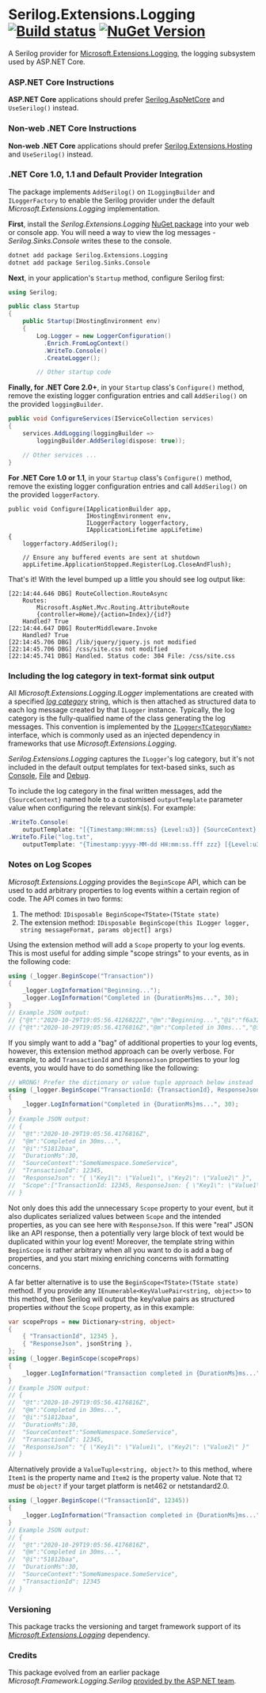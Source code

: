# Serilog.Extensions.Logging [![Build status](https://ci.appveyor.com/api/projects/status/865nohxfiq1rnby0/branch/master?svg=true)](https://ci.appveyor.com/project/serilog/serilog-framework-logging/history) [![NuGet Version](http://img.shields.io/nuget/v/Serilog.Extensions.Logging.svg?style=flat)](https://www.nuget.org/packages/Serilog.Extensions.Logging/)

A Serilog provider for [Microsoft.Extensions.Logging](https://www.nuget.org/packages/Microsoft.Extensions.Logging), the logging subsystem used by ASP.NET Core.

### ASP.NET Core Instructions

**ASP.NET Core** applications should prefer [Serilog.AspNetCore](https://github.com/serilog/serilog-aspnetcore) and `UseSerilog()` instead.

### Non-web .NET Core Instructions

**Non-web .NET Core** applications should prefer [Serilog.Extensions.Hosting](https://github.com/serilog/serilog-extensions-hosting) and `UseSerilog()` instead.

### .NET Core 1.0, 1.1 and Default Provider Integration

The package implements `AddSerilog()` on `ILoggingBuilder` and `ILoggerFactory` to enable the Serilog provider under the default _Microsoft.Extensions.Logging_ implementation.

**First**, install the _Serilog.Extensions.Logging_ [NuGet package](https://www.nuget.org/packages/Serilog.Extensions.Logging) into your web or console app. You will need a way to view the log messages - _Serilog.Sinks.Console_ writes these to the console.

```sh
dotnet add package Serilog.Extensions.Logging
dotnet add package Serilog.Sinks.Console
```

**Next**, in your application's `Startup` method, configure Serilog first:

```csharp
using Serilog;

public class Startup
{
    public Startup(IHostingEnvironment env)
    {
        Log.Logger = new LoggerConfiguration()
          .Enrich.FromLogContext()
          .WriteTo.Console()
          .CreateLogger();

        // Other startup code
```

**Finally, for .NET Core 2.0+**, in your `Startup` class's `Configure()` method, remove the existing logger configuration entries and
call `AddSerilog()` on the provided `loggingBuilder`.

```csharp
public void ConfigureServices(IServiceCollection services)
{
    services.AddLogging(loggingBuilder =>
        loggingBuilder.AddSerilog(dispose: true));

    // Other services ...
}
```

**For .NET Core 1.0 or 1.1**, in your `Startup` class's `Configure()` method, remove the existing logger configuration entries and call `AddSerilog()` on the provided `loggerFactory`.

```
public void Configure(IApplicationBuilder app,
                      IHostingEnvironment env,
                      ILoggerFactory loggerfactory,
                      IApplicationLifetime appLifetime)
{
    loggerfactory.AddSerilog();

    // Ensure any buffered events are sent at shutdown
    appLifetime.ApplicationStopped.Register(Log.CloseAndFlush);
```

That's it! With the level bumped up a little you should see log output like:

```
[22:14:44.646 DBG] RouteCollection.RouteAsync
	Routes:
		Microsoft.AspNet.Mvc.Routing.AttributeRoute
		{controller=Home}/{action=Index}/{id?}
	Handled? True
[22:14:44.647 DBG] RouterMiddleware.Invoke
	Handled? True
[22:14:45.706 DBG] /lib/jquery/jquery.js not modified
[22:14:45.706 DBG] /css/site.css not modified
[22:14:45.741 DBG] Handled. Status code: 304 File: /css/site.css
```

### Including the log category in text-format sink output
All _Microsoft.Extensions.Logging.ILogger_ implementations are created with a specified [_log category_](https://learn.microsoft.com/en-us/dotnet/core/extensions/logging?tabs=command-line#log-category) string, which is then attached as structured data to each log message created by that `ILogger` instance. Typically, the log category is the fully-qualified name of the class generating the log messages. This convention is implemented by the [`ILogger<TCategoryName>`](https://learn.microsoft.com/en-us/dotnet/api/microsoft.extensions.logging.ilogger-1) interface, which is commonly used as an injected dependency in frameworks that use _Microsoft.Extensions.Logging_.

_Serilog.Extensions.Logging_ captures the `ILogger`'s log category, but it's not included in the default output templates for text-based sinks, such as [Console](https://github.com/serilog/serilog-sinks-console), [File](https://github.com/serilog/serilog-sinks-file) and [Debug](https://github.com/serilog/serilog-sinks-debug).

To include the log category in the final written messages, add the `{SourceContext}` named hole to a customised `outputTemplate` parameter value when configuring the relevant sink(s). For example:
```csharp
.WriteTo.Console(
    outputTemplate: "[{Timestamp:HH:mm:ss} {Level:u3}] {SourceContext}: {Message:lj}{NewLine}{Exception}")
.WriteTo.File("log.txt",
    outputTemplate: "{Timestamp:yyyy-MM-dd HH:mm:ss.fff zzz} [{Level:u3}] {SourceContext}: {Message:lj}{NewLine}{Exception}")
```

### Notes on Log Scopes

_Microsoft.Extensions.Logging_ provides the `BeginScope` API, which can be used to add arbitrary properties to log events within a certain region of code. The API comes in two forms:

1. The method: `IDisposable BeginScope<TState>(TState state)`
2. The extension method: `IDisposable BeginScope(this ILogger logger, string messageFormat, params object[] args)`

Using the extension method will add a `Scope` property to your log events. This is most useful for adding simple "scope strings" to your events, as in the following code:

```csharp
using (_logger.BeginScope("Transaction"))
{
    _logger.LogInformation("Beginning...");
    _logger.LogInformation("Completed in {DurationMs}ms...", 30);
}
// Example JSON output:
// {"@t":"2020-10-29T19:05:56.4126822Z","@m":"Beginning...","@i":"f6a328e9","SourceContext":"SomeNamespace.SomeService","Scope":["Transaction"]}
// {"@t":"2020-10-29T19:05:56.4176816Z","@m":"Completed in 30ms...","@i":"51812baa","DurationMs":30,"SourceContext":"SomeNamespace.SomeService","Scope":["Transaction"]}
```

If you simply want to add a "bag" of additional properties to your log events, however, this extension method approach can be overly verbose. For example, to add `TransactionId` and `ResponseJson` properties to your log events, you would have to do something like the following:

```csharp
// WRONG! Prefer the dictionary or value tuple approach below instead
using (_logger.BeginScope("TransactionId: {TransactionId}, ResponseJson: {ResponseJson}", 12345, jsonString))
{
    _logger.LogInformation("Completed in {DurationMs}ms...", 30);
}
// Example JSON output:
// {
//	"@t":"2020-10-29T19:05:56.4176816Z",
//	"@m":"Completed in 30ms...",
//	"@i":"51812baa",
//	"DurationMs":30,
//	"SourceContext":"SomeNamespace.SomeService",
//	"TransactionId": 12345,
//	"ResponseJson": "{ \"Key1\": \"Value1\", \"Key2\": \"Value2\" }",
//	"Scope":["TransactionId: 12345, ResponseJson: { \"Key1\": \"Value1\", \"Key2\": \"Value2\" }"]
// }
```

Not only does this add the unnecessary `Scope` property to your event, but it also duplicates serialized values between `Scope` and the intended properties, as you can see here with `ResponseJson`. If this were "real" JSON like an API response, then a potentially very large block of text would be duplicated within your log event!
Moreover, the template string within `BeginScope` is rather arbitrary when all you want to do is add a bag of properties, and you start mixing enriching concerns with formatting concerns.

A far better alternative is to use the `BeginScope<TState>(TState state)` method. If you provide any `IEnumerable<KeyValuePair<string, object>>` to this method, then Serilog will output the key/value pairs as structured properties _without_ the `Scope` property, as in this example:

```csharp
var scopeProps = new Dictionary<string, object>
{
    { "TransactionId", 12345 },
    { "ResponseJson", jsonString },
};
using (_logger.BeginScope(scopeProps)
{
    _logger.LogInformation("Transaction completed in {DurationMs}ms...", 30);
}
// Example JSON output:
// {
//	"@t":"2020-10-29T19:05:56.4176816Z",
//	"@m":"Completed in 30ms...",
//	"@i":"51812baa",
//	"DurationMs":30,
//	"SourceContext":"SomeNamespace.SomeService",
//	"TransactionId": 12345,
//	"ResponseJson": "{ \"Key1\": \"Value1\", \"Key2\": \"Value2\" }"
// }
```

Alternatively provide a `ValueTuple<string, object?>` to this method, where `Item1` is the property name and `Item2` is the property value.
Note that `T2` _must_ be `object?` if your target platform is net462 or netstandard2.0.

```csharp
using (_logger.BeginScope(("TransactionId", 12345))
{
    _logger.LogInformation("Transaction completed in {DurationMs}ms...", 30);
}
// Example JSON output:
// {
//	"@t":"2020-10-29T19:05:56.4176816Z",
//	"@m":"Completed in 30ms...",
//	"@i":"51812baa",
//	"DurationMs":30,
//	"SourceContext":"SomeNamespace.SomeService",
//	"TransactionId": 12345
// }
```

### Versioning

This package tracks the versioning and target framework support of its [_Microsoft.Extensions.Logging_](https://nuget.org/packages/Microsoft.Extensions.Logging) dependency.

### Credits

This package evolved from an earlier package _Microsoft.Framework.Logging.Serilog_ [provided by the ASP.NET team](https://github.com/aspnet/Logging/pull/182).
